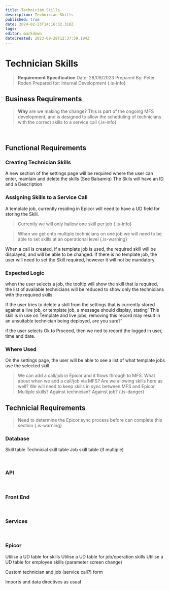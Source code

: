 ```yaml
---
title: Technician Skills
description: Technician Skills
published: true
date: 2024-02-23T14:16:32.310Z
tags: 
editor: markdown
dateCreated: 2023-09-28T12:37:59.194Z
---
```


# Technician Skills

> **Requirement Specification**
> Date: 28/09/2023
> Prepared By: Peter Roden
> Prepared for: Internal Development
{.is-info}

## Business Requirements

> **Why** are we making the change?
> This is part of the ongoing MFS development, and is designed to allow the scheduling of technicians with the correct skills to a service call
{.is-info}

<br/>

## Functional Requirements

### Creating Technician Skills
A new section of the settings page will be required where the user can enter, maintain and delete the skills
(See Balsamiq)
The Skils will have an ID and a Description

### Assigning Skills to a Service Call
A template job, currently residing in Epicor will need to have a UD field for storing the Skill.

> Currently we will only hallow one skill per job
{.is-info}


> When we get onto multiple technicians on one job we will need to be able to set skills at an operational level
{.is-warning}

When a call is created, if a template job is used, the required skill will be displayed, and will be able to be changed. If there is no template job, the user will need to set the Skill required, however it will not be mandatory.

### Expected Logic
when the user selects a job, the tooltip will show the skill that is required, the list of available technicians will be reduced to show only the technicians with the required skills.

If the user tries to delete a skill from the settings that is currently stored against a live job, or template job, a message should display, stating' This skill is in use on Template and live jobs, removing this record may result in an unsuitable technician being deployed, are you sure?'

if the user selects Ok to Proceed, then we ned to record the logged in user, time and date.

### Where Used
On the settings page, the user will be able to see a list of what template jobs use the selected skill.



> We can add a call/job in Epicor and it flows through to MFS. 
> What about when we add a call/job via MFS? Are we allowing skills here as well? 
> We will need to keep skills in sync between MFS and Epicor
> Multiple skills? Against technician? Against job?
{.is-danger}


## Technicial Requirements

> Need to determine the Epicor sync process before can complete this section
{.is-warning}

### Database

Skill table
Technicial skill table
Job skill table (if multiple)


<br/>

### API



<br/>

### Front End
<br/>

### Services
<br/>

### Epicor

Utilise a UD table for skills
Utilise a UD table for job/operation skills
Utilise a UD table for employee skills
(parameter screen change)

Custom technician and job (service call?) form

Imports and data directives as usual









